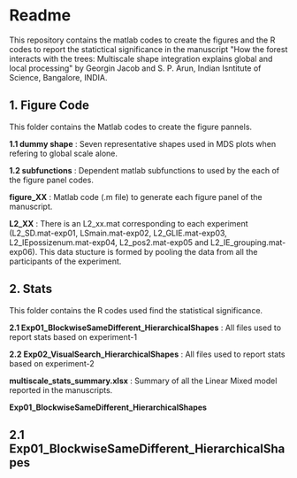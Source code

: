 # Readme #
This repository contains the matlab codes to create the figures and the R codes to report the statictical significance in the manuscript "How the forest interacts with the trees: Multiscale shape integration explains global and local processing" 
by Georgin Jacob and S. P. Arun, Indian Isntitute of Science, Bangalore, INDIA.

## 1. Figure Code ##

This folder contains the Matlab codes to  create the figure pannels.

  **1.1 dummy shape**  : Seven representative shapes used in MDS plots when refering to global scale alone. 
  
  **1.2 subfunctions** : Dependent matlab subfunctions to used by the each of the figure panel codes.  
  
  **figure_XX**  : Matlab code (.m file) to generate each figure panel of the manuscript. 
  
  **L2_XX**      : There is an L2_xx.mat corresponding to each experiment (L2_SD.mat-exp01, LSmain.mat-exp02, L2_GLIE.mat-exp03, L2_IEpossizenum.mat-exp04, 
  L2_pos2.mat-exp05 and L2_IE_grouping.mat-exp06). This data stucture is formed by pooling the data from all the participants of the experiment.
  
## 2. Stats ## 
This folder contains the R codes used find the statistical significance. 

**2.1 Exp01_BlockwiseSameDifferent_HierarchicalShapes** : All files used to report stats based on experiment-1

**2.2 Exp02_VisualSearch_HierarchicalShapes** : All files used to report stats based on experiment-2

**multiscale_stats_summary.xlsx** : Summary of all the Linear Mixed model reported in the manuscripts. 


**Exp01_BlockwiseSameDifferent_HierarchicalShapes**


## 2.1 Exp01_BlockwiseSameDifferent_HierarchicalShapes ##
